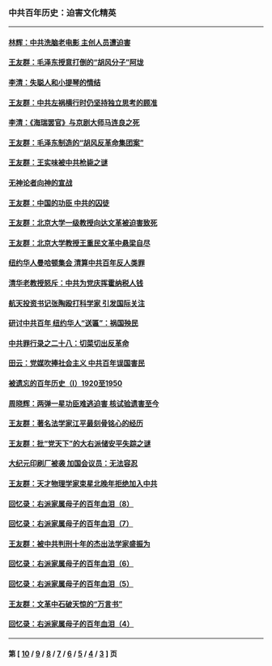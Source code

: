 ### 中共百年历史：迫害文化精英
---
#### [林辉：中共洗脑老电影 主创人员遭迫害](../../pages/nf1176111/n13699437.md?05140430) 
#### [王友群：毛泽东授意打倒的“胡风分子”阿垅](../../pages/nf1176111/n13592541.md?05140430) 
#### [李清：失聪人和小提琴的情结](../../pages/nf1176111/n13459280.md?05140430) 
#### [王友群：中共左祸横行时仍坚持独立思考的顾准](../../pages/nf1176111/n13444722.md?05140430) 
#### [李清：《海瑞罢官》与京剧大师马连良之死](../../pages/nf1176111/n13412316.md?05140430) 
#### [王友群：毛泽东制造的“胡风反革命集团案”](../../pages/nf1176111/n13324909.md?05140430) 
#### [王友群：王实味被中共枪毙之谜](../../pages/nf1176111/n13307502.md?05140430) 
#### [无神论者向神的宣战](../../pages/nf1176111/n13281535.md?05140430) 
#### [王友群：中国的功臣 中共的囚徒](../../pages/nf1176111/n13291790.md?05140430) 
#### [王友群：北京大学一级教授向达文革被迫害致死](../../pages/nf1176111/n13150966.md?05140430) 
#### [王友群：北京大学教授王重民文革中悬梁自尽](../../pages/nf1176111/n13084645.md?05140430) 
#### [纽约华人曼哈顿集会 清算中共百年反人类罪](../../pages/nf1176111/n13084157.md?05140430) 
#### [清华老教授怒斥：中共为党庆挥霍纳税人钱](../../pages/nf1176111/n13071430.md?05140430) 
#### [航天投资书记张陶殴打科学家 引发国际关注](../../pages/nf1176111/n13069132.md?05140430) 
#### [研讨中共百年 纽约华人“送匾”：祸国殃民](../../pages/nf1176111/n13057367.md?05140430) 
#### [中共罪行录之二十八：切菜切出反革命](../../pages/nf1176111/n13030600.md?05140430) 
#### [田云：党媒吹捧社会主义 中共百年误国害民](../../pages/nf1176111/n13006682.md?05140430) 
#### [被遗忘的百年历史（I）1920至1950](../../pages/nf1176111/n12986411.md?05140430) 
#### [周晓辉：两弹一星功臣难逃迫害 核试验遗害至今](../../pages/nf1176111/n12974997.md?05140430) 
#### [王友群：著名法学家江平最刻骨铭心的经历](../../pages/nf1176111/n12970787.md?05140430) 
#### [王友群：批“党天下”的大右派储安平失踪之谜](../../pages/nf1176111/n12954229.md?05140430) 
#### [大纪元印刷厂被袭 加国会议员：无法容忍](../../pages/nf1176111/n12883028.md?05140430) 
#### [王友群：天才物理学家束星北晚年拒绝加入中共](../../pages/nf1176111/n12792913.md?05140430) 
#### [回忆录：右派家属母子的百年血泪（8）](../../pages/nf1176111/n12706196.md?05140430) 
#### [回忆录：右派家属母子的百年血泪（7）](../../pages/nf1176111/n12706191.md?05140430) 
#### [王友群：被中共判刑十年的杰出法学家盛振为](../../pages/nf1176111/n12706141.md?05140430) 
#### [回忆录：右派家属母子的百年血泪（6）](../../pages/nf1176111/n12698863.md?05140430) 
#### [回忆录：右派家属母子的百年血泪（5）](../../pages/nf1176111/n12692515.md?05140430) 
#### [王友群：文革中石破天惊的“万言书”](../../pages/nf1176111/n12690994.md?05140430) 
#### [回忆录：右派家属母子的百年血泪（4）](../../pages/nf1176111/n12686410.md?05140430) 

---
#### 第 [ [10](./10.md?05140430) / [9](./9.md?05140430) / [8](./8.md?05140430) / [7](./7.md?05140430) / [6](./6.md?05140430) / [5](./5.md?05140430) / [4](./4.md?05140430) / [3](./3.md?05140430) ] 页
